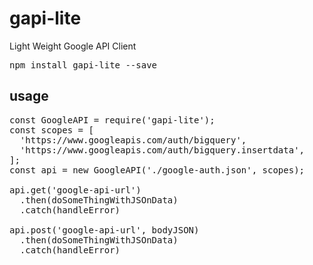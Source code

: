 # gapi-lite
Light Weight Google API Client

<pre>
npm install gapi-lite --save
</pre>

usage
---
<pre>
const GoogleAPI = require('gapi-lite');
const scopes = [
  'https://www.googleapis.com/auth/bigquery',
  'https://www.googleapis.com/auth/bigquery.insertdata',
];
const api = new GoogleAPI('./google-auth.json', scopes);

api.get('google-api-url')
  .then(doSomeThingWithJSOnData)
  .catch(handleError)

api.post('google-api-url', bodyJSON)
  .then(doSomeThingWithJSOnData)
  .catch(handleError)

</pre>